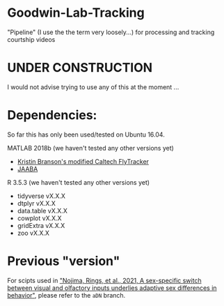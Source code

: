 # Goodwin-Lab-Tracking

"Pipeline" (I use the the term very loosely...) for processing and tracking courtship videos



# **UNDER CONSTRUCTION**

I would not advise trying to use any of this at the moment ...




# Dependencies:

So far this has only been used/tested on Ubuntu 16.04.


MATLAB 2018b (we haven't tested any other versions yet)
* [Kristin Branson's modified Caltech FlyTracker](https://github.com/kristinbranson/FlyTracker)
* [JAABA](https://github.com/kristinbranson/JAABA)


R 3.5.3 (we haven't tested any other versions yet)
* tidyverse vX.X.X
* dtplyr vX.X.X
* data.table vX.X.X
* cowplot vX.X.X
* gridExtra vX.X.X
* zoo vX.X.X



# Previous "version"

For scipts used in ["Nojima, Rings, et al., 2021, A sex-specific switch between visual and olfactory inputs underlies adaptive sex differences in behavior"](https://www.sciencedirect.com/science/article/pii/S0960982220318996?via%3Dihub), please refer to the `aDN` branch.

